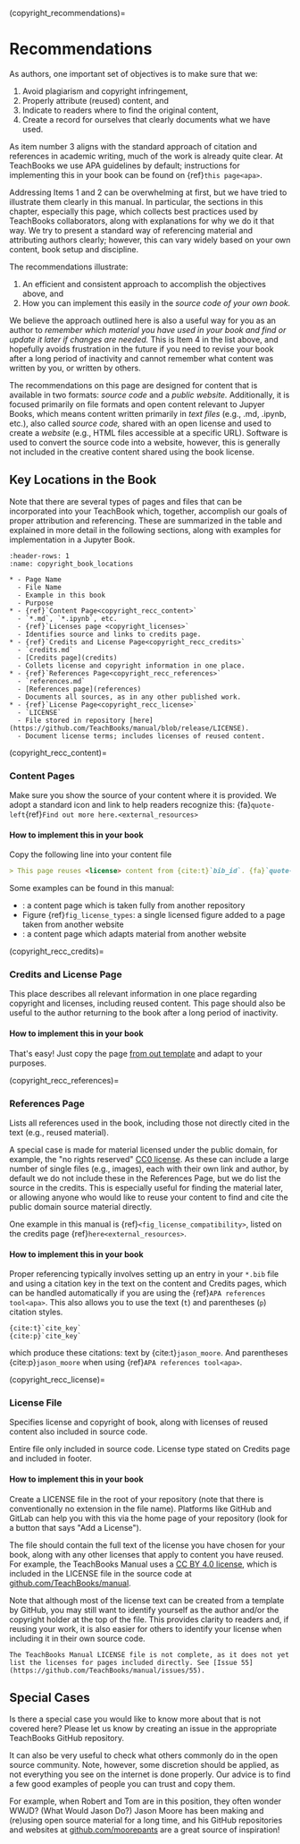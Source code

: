 (copyright_recommendations)=
# Recommendations

As authors, one important set of objectives is to make sure that we:
1. Avoid plagiarism and copyright infringement,
2. Properly attribute (reused) content, and
3. Indicate to readers where to find the original content,
4. Create a record for ourselves that clearly documents what we have used.

As item number 3 aligns with the standard approach of citation and references in academic writing, much of the work is already quite clear. At TeachBooks we use APA guidelines by default; instructions for implementing this in your book can be found on {ref}`this page<apa>`.

Addressing Items 1 and 2 can be overwhelming at first, but we have tried to illustrate them clearly in this manual. In particular, the sections in this chapter, especially this page, which collects best practices used by TeachBooks collaborators, along with explanations for why we do it that way. We try to present a standard way of referencing material and attributing authors clearly; however, this can vary widely based on your own content, book setup and discipline.

The recommendations illustrate:

1. An efficient and consistent approach to accomplish the objectives above, and
2. How you can implement this easily in the _source code of your own book._

We believe the approach outlined here is also a useful way for you as an author to _remember which material you have used in your book and find or update it later if changes are needed._ This is Item 4 in the list above, and hopefully avoids frustration in the future if you need to revise your book after a long period of inactivity and cannot remember what content was written by you, or written by others.

The recommendations on this page are designed for content that is available in two formats: _source code_ and a _public website._ Additionally, it is focused primarily on file formats and open content relevant to Jupyer Books, which means content written primarily in _text files_ (e.g., .md, .ipynb, etc.), also called _source code,_ shared with an open license and used to create a _website_ (e.g., HTML files accessible at a specific URL). Software is used to convert the source code into a website, however, this is generally not included in the creative content shared using the book license.

## Key Locations in the Book

Note that there are several types of pages and files that can be incorporated into your TeachBook which, together, accomplish our goals of proper attribution and referencing. These are summarized in the table and explained in more detail in the following sections, along with examples for implementation in a Jupyter Book.

```{list-table} Key Locations in the Book for Attribution and Referencing Best Practices
:header-rows: 1
:name: copyright_book_locations

* - Page Name
  - File Name
  - Example in this book
  - Purpose
* - {ref}`Content Page<copyright_recc_content>`
  - `*.md`, `*.ipynb`, etc.
  - {ref}`Licenses page <copyright_licenses>`
  - Identifies source and links to credits page.
* - {ref}`Credits and License Page<copyright_recc_credits>`
  - `credits.md`
  - [Credits page](credits)
  - Collets license and copyright information in one place.
* - {ref}`References Page<copyright_recc_references>`
  - `references.md`
  - [References page](references)
  - Documents all sources, as in any other published work.
* - {ref}`License Page<copyright_recc_license>`
  - `LICENSE`
  - File stored in repository [here](https://github.com/TeachBooks/manual/blob/release/LICENSE).
  - Document license terms; includes licenses of reused content.
```

(copyright_recc_content)=
### Content Pages
Make sure you show the source of your content where it is provided. We adopt a standard icon and link to help readers recognize this: {fa}`quote-left`{ref}`Find out more here.<external_resources>`

#### How to implement this in your book

Copy the following line into your content file
```md
> This page reuses <license> content from {cite:t}`bib_id`. {fa}`quote-left`{ref}`Find out more here.<link to external resources section on credits and license page>`
```

Some examples can be found in this manual:
- [](../../external/deploy-book-workflow/README.md): a content page which is taken fully from another repository
- Figure {ref}`fig_license_types`: a single licensed figure added to a page taken from another website
- [](../copyright.md): a content page which adapts material from another website

(copyright_recc_credits)=
### Credits and License Page

This place describes all relevant information in one place regarding copyright and licenses, including reused content. This page should also be useful to the author returning to the book after a long period of inactivity.

#### How to implement this in your book

That's easy! Just copy the page [from out template](https://github.com/TeachBooks/template/blob/main/book/credits.md) and adapt to your purposes.

(copyright_recc_references)=
### References Page

Lists all references used in the book, including those not directly cited in the text (e.g., reused material).

A special case is made for material licensed under the public domain, for example, the "no rights reserved" [CC0 license](https://creativecommons.org/public-domain/cc0/). As these can include a large number of single files (e.g., images), each with their own link and author, by default we do not include these in the References Page, but we do list the source in the credits. This is especially useful for finding the material later, or allowing anyone who would like to reuse your content to find and cite the public domain source material directly.

One example in this manual is {ref}`<fig_license_compatibility>`, listed on the credits page {ref}`here<external_resources>`.

#### How to implement this in your book

Proper referencing typically involves setting up an entry in your `*.bib` file and using a citation key in the text on the content and Credits pages, which can be handled automatically if you are using the {ref}`APA references tool<apa>`. This also allows you to use the text (`t`) and parentheses (`p`) citation styles.

```
{cite:t}`cite_key`
{cite:p}`cite_key`
```

which produce these citations: text by {cite:t}`jason_moore`. And parentheses {cite:p}`jason_moore` when using {ref}`APA references tool<apa>`.

(copyright_recc_license)=
### License File

Specifies license and copyright of book, along with licenses of reused content also included in source code.

Entire file only included in source code. License type stated on Credits page and included in footer.


#### How to implement this in your book

Create a LICENSE file in the root of your repository (note that there is conventionally no extension in the file name). Platforms like GitHub and GitLab can help you with this via the home page of your repository (look for a button that says "Add a License").

The file should contain the full text of the license you have chosen for your book, along with any other licenses that apply to content you have reused. For example, the TeachBooks Manual uses a [CC BY 4.0 license](https://creativecommons.org/licenses/by/4.0/), which is included in the LICENSE file in the source code at [github.com/TeachBooks/manual](https://github.com/TeachBooks/manual/blob/release/LICENSE).

Note that although most of the license text can be created from a template by GitHub, you may still want to identify yourself as the author and/or the copyright holder at the top of the file. This provides clarity to readers and, if reusing your work, it is also easier for others to identify your license when including it in their own source code.

```{danger}
The TeachBooks Manual LICENSE file is not complete, as it does not yet list the licenses for pages included directly. See [Issue 55](https://github.com/TeachBooks/manual/issues/55).
```

## Special Cases

Is there a special case you would like to know more about that is not covered here? Please let us know by creating an issue in the appropriate TeachBooks GitHub repository.

It can also be very useful to check what others commonly do in the open source community. Note, however, some discretion should be applied, as not everything you see on the internet is done properly. Our advice is to find a few good examples of people you can trust and copy them.

For example, when Robert and Tom are in this position, they often wonder WWJD? (What Would Jason Do?) Jason Moore has been making and (re)using open source material for a long time, and his GitHub repositories and websites at [github.com/moorepants](https://github.com/moorepants/) are a great source of inspiration! 